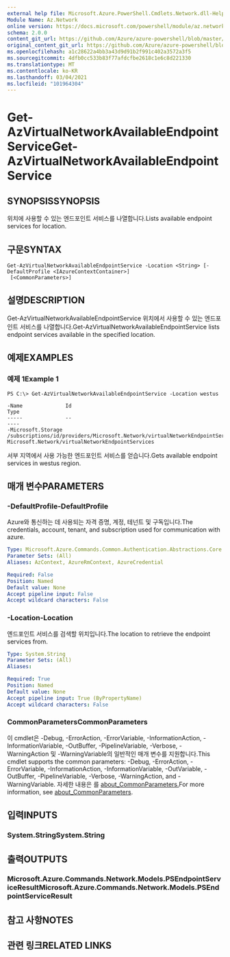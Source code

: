 ```yaml
---
external help file: Microsoft.Azure.PowerShell.Cmdlets.Network.dll-Help.xml
Module Name: Az.Network
online version: https://docs.microsoft.com/powershell/module/az.network/get-azvirtualnetworkavailableendpointservice
schema: 2.0.0
content_git_url: https://github.com/Azure/azure-powershell/blob/master/src/Network/Network/help/Get-AzVirtualNetworkAvailableEndpointService.md
original_content_git_url: https://github.com/Azure/azure-powershell/blob/master/src/Network/Network/help/Get-AzVirtualNetworkAvailableEndpointService.md
ms.openlocfilehash: a1c28622a4bb3a43d9d91b2f991c402a3572a3f5
ms.sourcegitcommit: 4dfb0cc533b83f77afdcfbe2618c1e6c8d221330
ms.translationtype: MT
ms.contentlocale: ko-KR
ms.lasthandoff: 03/04/2021
ms.locfileid: "101964304"
---
```

# <span data-ttu-id="bb366-101">Get-AzVirtualNetworkAvailableEndpointService</span><span class="sxs-lookup"><span data-stu-id="bb366-101">Get-AzVirtualNetworkAvailableEndpointService</span></span>

## <span data-ttu-id="bb366-102">SYNOPSIS</span><span class="sxs-lookup"><span data-stu-id="bb366-102">SYNOPSIS</span></span>
<span data-ttu-id="bb366-103">위치에 사용할 수 있는 엔드포인트 서비스를 나열합니다.</span><span class="sxs-lookup"><span data-stu-id="bb366-103">Lists available endpoint services for location.</span></span>

## <span data-ttu-id="bb366-104">구문</span><span class="sxs-lookup"><span data-stu-id="bb366-104">SYNTAX</span></span>

```
Get-AzVirtualNetworkAvailableEndpointService -Location <String> [-DefaultProfile <IAzureContextContainer>]
 [<CommonParameters>]
```

## <span data-ttu-id="bb366-105">설명</span><span class="sxs-lookup"><span data-stu-id="bb366-105">DESCRIPTION</span></span>
<span data-ttu-id="bb366-106">Get-AzVirtualNetworkAvailableEndpointService 위치에서 사용할 수 있는 엔드포인트 서비스를 나열합니다.</span><span class="sxs-lookup"><span data-stu-id="bb366-106">Get-AzVirtualNetworkAvailableEndpointService lists endpoint services available in the specified location.</span></span>

## <span data-ttu-id="bb366-107">예제</span><span class="sxs-lookup"><span data-stu-id="bb366-107">EXAMPLES</span></span>

### <span data-ttu-id="bb366-108">예제 1</span><span class="sxs-lookup"><span data-stu-id="bb366-108">Example 1</span></span>
```
PS C:\> Get-AzVirtualNetworkAvailableEndpointService -Location westus

-Name              Id                                                                                             Type
-----              --                                                                                             ----
-Microsoft.Storage /subscriptions/id/providers/Microsoft.Network/virtualNetworkEndpointServices/Microsoft.Storage Microsoft.Network/virtualNetworkEndpointServices
```

<span data-ttu-id="bb366-109">서부 지역에서 사용 가능한 엔드포인트 서비스를 얻습니다.</span><span class="sxs-lookup"><span data-stu-id="bb366-109">Gets available endpoint services in westus region.</span></span>

## <span data-ttu-id="bb366-110">매개 변수</span><span class="sxs-lookup"><span data-stu-id="bb366-110">PARAMETERS</span></span>

### <span data-ttu-id="bb366-111">-DefaultProfile</span><span class="sxs-lookup"><span data-stu-id="bb366-111">-DefaultProfile</span></span>
<span data-ttu-id="bb366-112">Azure와 통신하는 데 사용되는 자격 증명, 계정, 테넌트 및 구독입니다.</span><span class="sxs-lookup"><span data-stu-id="bb366-112">The credentials, account, tenant, and subscription used for communication with azure.</span></span>

```yaml
Type: Microsoft.Azure.Commands.Common.Authentication.Abstractions.Core.IAzureContextContainer
Parameter Sets: (All)
Aliases: AzContext, AzureRmContext, AzureCredential

Required: False
Position: Named
Default value: None
Accept pipeline input: False
Accept wildcard characters: False
```

### <span data-ttu-id="bb366-113">-Location</span><span class="sxs-lookup"><span data-stu-id="bb366-113">-Location</span></span>
<span data-ttu-id="bb366-114">엔드포인트 서비스를 검색할 위치입니다.</span><span class="sxs-lookup"><span data-stu-id="bb366-114">The location to retrieve the endpoint services from.</span></span>

```yaml
Type: System.String
Parameter Sets: (All)
Aliases:

Required: True
Position: Named
Default value: None
Accept pipeline input: True (ByPropertyName)
Accept wildcard characters: False
```

### <span data-ttu-id="bb366-115">CommonParameters</span><span class="sxs-lookup"><span data-stu-id="bb366-115">CommonParameters</span></span>
<span data-ttu-id="bb366-116">이 cmdlet은 -Debug, -ErrorAction, -ErrorVariable, -InformationAction, -InformationVariable, -OutBuffer, -PipelineVariable, -Verbose, -WarningAction 및 -WarningVariable의 일반적인 매개 변수를 지원합니다.</span><span class="sxs-lookup"><span data-stu-id="bb366-116">This cmdlet supports the common parameters: -Debug, -ErrorAction, -ErrorVariable, -InformationAction, -InformationVariable, -OutVariable, -OutBuffer, -PipelineVariable, -Verbose, -WarningAction, and -WarningVariable.</span></span> <span data-ttu-id="bb366-117">자세한 내용은 를 [about_CommonParameters.](http://go.microsoft.com/fwlink/?LinkID=113216)</span><span class="sxs-lookup"><span data-stu-id="bb366-117">For more information, see [about_CommonParameters](http://go.microsoft.com/fwlink/?LinkID=113216).</span></span>

## <span data-ttu-id="bb366-118">입력</span><span class="sxs-lookup"><span data-stu-id="bb366-118">INPUTS</span></span>

### <span data-ttu-id="bb366-119">System.String</span><span class="sxs-lookup"><span data-stu-id="bb366-119">System.String</span></span>

## <span data-ttu-id="bb366-120">출력</span><span class="sxs-lookup"><span data-stu-id="bb366-120">OUTPUTS</span></span>

### <span data-ttu-id="bb366-121">Microsoft.Azure.Commands.Network.Models.PSEndpointServiceResult</span><span class="sxs-lookup"><span data-stu-id="bb366-121">Microsoft.Azure.Commands.Network.Models.PSEndpointServiceResult</span></span>

## <span data-ttu-id="bb366-122">참고 사항</span><span class="sxs-lookup"><span data-stu-id="bb366-122">NOTES</span></span>

## <span data-ttu-id="bb366-123">관련 링크</span><span class="sxs-lookup"><span data-stu-id="bb366-123">RELATED LINKS</span></span>
